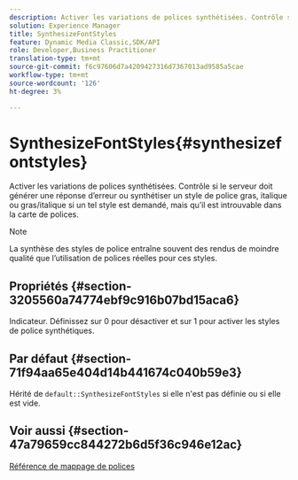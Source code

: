 ```yaml
---
description: Activer les variations de polices synthétisées. Contrôle si le serveur doit générer une réponse d’erreur ou synthétiser un style de police gras, italique ou gras/italique si un tel style est demandé, mais qu’il est introuvable dans la carte de polices.
solution: Experience Manager
title: SynthesizeFontStyles
feature: Dynamic Media Classic,SDK/API
role: Developer,Business Practitioner
translation-type: tm+mt
source-git-commit: f6c97606d7a4209427316d7367013ad9585a5cae
workflow-type: tm+mt
source-wordcount: '126'
ht-degree: 3%

---
```



# SynthesizeFontStyles{#synthesizefontstyles}

Activer les variations de polices synthétisées. Contrôle si le serveur doit générer une réponse d’erreur ou synthétiser un style de police gras, italique ou gras/italique si un tel style est demandé, mais qu’il est introuvable dans la carte de polices.

>[!NOTE]
>
>La synthèse des styles de police entraîne souvent des rendus de moindre qualité que l’utilisation de polices réelles pour ces styles.

## Propriétés {#section-3205560a74774ebf9c916b07bd15aca6}

Indicateur. Définissez sur 0 pour désactiver et sur 1 pour activer les styles de police synthétiques.

## Par défaut {#section-71f94aa65e404d14b441674c040b59e3}

Hérité de `default::SynthesizeFontStyles` si elle n&#39;est pas définie ou si elle est vide.

## Voir aussi {#section-47a79659cc844272b6d5f36c946e12ac}

[Référence de mappage de polices](../../../../../is-api/image-catalog/image-serving-api-ref/c-image-catalog-reference/c-font-map-reference/c-font-map-reference.md#concept-f81f319d03c646c5a8ef87b3277dd37d)
